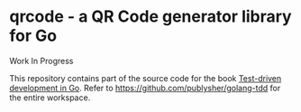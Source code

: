 qrcode - a QR Code generator library for Go
===========================================

Work In Progress

This repository contains part of the source code for the book [Test-driven development in Go](https://leanpub.com/golang-tdd/preview). Refer to https://github.com/publysher/golang-tdd for the entire workspace. 


